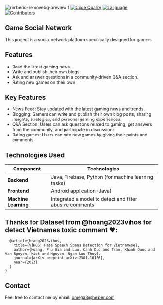 ![rimberio-removebg-preview 1](https://github.com/user-attachments/assets/1b7f0ff5-33bc-44df-82c2-33e2cae56ac1)
[![Code Quality](https://img.shields.io/badge/code%20quality-A-brightgreen.svg)](https://github.com/)
[![Language](https://img.shields.io/badge/language-Java-orange.svg)](https://github.com/)
[![Contributors](https://img.shields.io/github/contributors/q1xuanx/social-app-mobile.svg)](https://github.com/q1xuanx/social-app-mobile/graphs/contributors)
## Game Social Network
This project is a social network platform specifically designed for gamers
## Features
+ Read the latest gaming news.
+ Write and publish their own blogs.
+ Ask and answer questions in a community-driven Q&A section.
+ Rating new games on their own
## Key Features
+ News Feed: Stay updated with the latest gaming news and trends.
+ Blogging: Gamers can write and publish their own blog posts, sharing insights, strategies, and personal gaming experiences.
+ Q&A Section: Users can ask questions related to gaming, get answers from the community, and participate in discussions.
+ Rating games: Users can rate new games by giving their points and comments
## Technologies Used
| **Component**        | **Technologies**                                          |
|----------------------|-----------------------------------------------------------|
| **Backend**          | Java, Firebase, Python (for machine learning tasks)       |
| **Frontend**         | Android application (Java)                                |
| **Machine Learning** | Integrated a model to detect and filter abusive comments  |
## Thanks for Dataset from @hoang2023vihos for detect Vietnames toxic comment ❤️:  
      @article{hoang2023vihos,
        title={ViHOS: Hate Speech Spans Detection for Vietnamese},
        author={Hoang, Phu Gia and Luu, Canh Duc and Tran, Khanh Quoc and Van Nguyen, Kiet and Nguyen, Ngan Luu-Thuy},
        journal={arXiv preprint arXiv:2301.10186},
        year={2023}
      }
    }
## Contact
Feel free to contact me by email: omega3@helper.com

